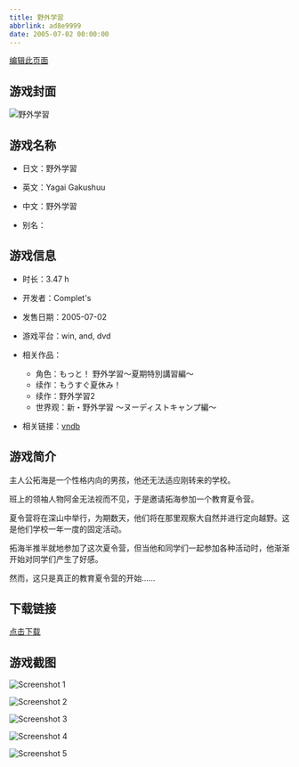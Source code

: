 ```yaml
---
title: 野外学習
abbrlink: ad8e9999
date: 2005-07-02 00:00:00
---
```

[编辑此页面](https://github.com/ACG-3/ADV3-source/blob/main/source/_posts/games/%E9%87%8E%E5%A4%96%E5%AD%A6%E7%BF%92.md)

## 游戏封面

![野外学習](https%3A//pan.timero.xyz/onedrive/img_lib_001/%E9%87%8E%E5%A4%96%E5%AD%A6%E7%BF%92_cover.avif)


## 游戏名称

- 日文：野外学習
- 英文：Yagai Gakushuu
- 中文：野外学習

- 别名：


## 游戏信息

- 时长：3.47 h
- 开发者：Complet's
- 发售日期：2005-07-02
- 游戏平台：win, and, dvd
- 相关作品：
   - 角色：もっと！ 野外学習～夏期特別講習編～
   - 续作：もうすぐ夏休み！
   - 续作：野外学習2
   - 世界观：新・野外学習 ～ヌーディストキャンプ編～

- 相关链接：[vndb](https://vndb.org/v3346)


## 游戏简介

主人公拓海是一个性格内向的男孩，他还无法适应刚转来的学校。

班上的领袖人物阿金无法视而不见，于是邀请拓海参加一个教育夏令营。

夏令营将在深山中举行，为期数天，他们将在那里观察大自然并进行定向越野。这是他们学校一年一度的固定活动。

拓海半推半就地参加了这次夏令营，但当他和同学们一起参加各种活动时，他渐渐开始对同学们产生了好感。

然而，这只是真正的教育夏令营的开始......




## 下载链接

[点击下载](https://pan.timero.xyz/onedrive/adv_lib_001/%E9%87%8E%E5%A4%96%E5%AD%A6%E7%BF%92)


## 游戏截图


![Screenshot 1](https%3A//pan.timero.xyz/onedrive/img_lib_001/%E9%87%8E%E5%A4%96%E5%AD%A6%E7%BF%92_Screenshot_1.avif)

![Screenshot 2](https%3A//pan.timero.xyz/onedrive/img_lib_001/%E9%87%8E%E5%A4%96%E5%AD%A6%E7%BF%92_Screenshot_2.avif)

![Screenshot 3](https%3A//pan.timero.xyz/onedrive/img_lib_001/%E9%87%8E%E5%A4%96%E5%AD%A6%E7%BF%92_Screenshot_3.avif)

![Screenshot 4](https%3A//pan.timero.xyz/onedrive/img_lib_001/%E9%87%8E%E5%A4%96%E5%AD%A6%E7%BF%92_Screenshot_4.avif)

![Screenshot 5](https%3A//pan.timero.xyz/onedrive/img_lib_001/%E9%87%8E%E5%A4%96%E5%AD%A6%E7%BF%92_Screenshot_5.avif)

